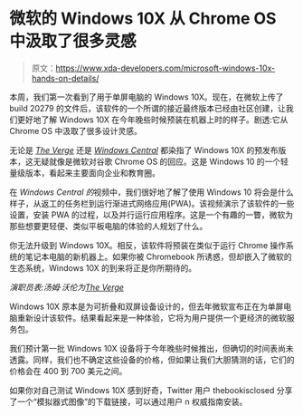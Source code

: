# 微软的 Windows 10X 从 Chrome OS 中汲取了很多灵感

> 原文：<https://www.xda-developers.com/microsoft-windows-10x-hands-on-details/>

本周，我们第一次看到了用于单屏电脑的 Windows 10X。现在，在微软上传了 build 20279 的文件后，该软件的一个所谓的接近最终版本已经由社区创建，让我们更好地了解 Windows 10X 在今年晚些时候预装在机器上时的样子。剧透:它从 Chrome OS 中汲取了很多设计灵感。

无论是 [*The Verge*](https://www.theverge.com/2021/1/14/22230554/microsoft-windows-10x-leak-chrome-os-chromebooks-hands-on) 还是 *[Windows Central](https://www.windowscentral.com/hands-windows-10x-single-screen-pcs)* 都染指了 Windows 10X 的预发布版本，这无疑就像是微软对谷歌 Chrome OS 的回应。这是 Windows 10 的一个轻量级版本，看起来主要面向企业和教育圈。

在 *Windows Central 的*视频中，我们很好地了解了使用 Windows 10 将会是什么样子，从返工的任务栏到运行渐进式网络应用(PWA)。该视频演示了该软件的一些设置，安装 PWA 的过程，以及并行运行应用程序。这是一个有趣的一瞥，微软为那些想要更轻便、类似平板电脑的体验的人规划了什么。

你无法升级到 Windows 10X。相反，该软件将预装在类似于运行 Chrome 操作系统的笔记本电脑的新机器上。如果你被 Chromebook 所诱惑，但却嵌入了微软的生态系统，Windows 10X 的到来将正是你所期待的。

*演职员表:汤姆·沃伦为[The Verge](https://www.theverge.com/2021/1/14/22230554/microsoft-windows-10x-leak-chrome-os-chromebooks-hands-on)*

Windows 10X 原本是为可折叠和双屏设备设计的，但去年微软宣布正在为单屏电脑重新设计该软件。结果看起来是一种体验，它将为用户提供一个更经济的微软服务包。

我们预计第一批 Windows 10X 设备将于今年晚些时候推出，但确切的时间表尚未透露。同样，我们也不确定这些设备的价格，但如果让我们大胆猜测的话，它们的价格会在 400 到 700 美元之间。

如果你对自己测试 Windows 10X 感到好奇，Twitter 用户 thebookisclosed 分享了一个“模拟器式图像”的下载链接，可以通过用户 n 权威指南安装。